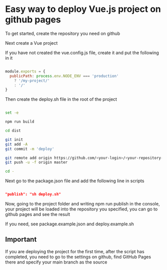 # Easy way to deploy Vue.js project on github pages

To get started, create the repository you need on github

Next create a Vue project

If you have not created the vue.config.js file, create it and put the following in it

```js

module.exports = {
  publicPath: process.env.NODE_ENV === 'production'
    ? '/my-project/'
    : '/'
}

```

Then create the deploy.sh file in the root of the project

```sh

set -e

npm run build

cd dist

git init
git add -A
git commit -m 'deploy'

git remote add origin https://github.com/<your-login>/<your-repository-name>.git
git push -u -f origin master

cd -

```

Next go to the package.json file and add the following line in scripts

```json

"publish": "sh deploy.sh"

```

Now, going to the project folder and writing npm run publish in the console, your project will be loaded into the repository you specified, you can go to github pages and see the result

If you need, see package.example.json and deploy.example.sh


## Important

If you are deploying the project for the first time, after the script has completed, you need to go to the settings on github, find GitHub Pages there and specify your main branch as the source
